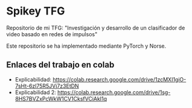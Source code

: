 # Spikey TFG

Repositorio de mi TFG: "Investigación y desarrollo de un clasificador de video basado en redes de impulsos"

Este repositorio se ha implementado mediante PyTorch y Norse.

## Enlaces del trabajo en colab

* Explicabilidad: https://colab.research.google.com/drive/1zcMXI1giO-7sHt-6zl75R5JVj7z3EtDN
* Explicabilidad 2: https://colab.research.google.com/drive/1sg-8HS7BVZxPcWkW1CV1CksfVCiAkI1q
